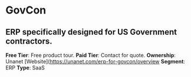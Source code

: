 # GovCon
## ERP specifically designed for US Government contractors.
**Free Tier**: Free product tour.
**Paid Tier**: Contact for quote.
**Ownership**: Unanet
[Website](https://unanet.com/erp-for-govcon/overview
**Segment**: ERP
**Type**: SaaS
